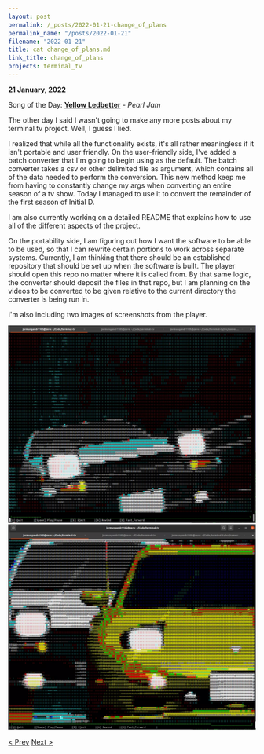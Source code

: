 ```yaml
---
layout: post
permalink: /_posts/2022-01-21-change_of_plans
permalink_name: "/posts/2022-01-21"
filename: "2022-01-21"
title: cat change_of_plans.md
link_title: change_of_plans
projects: terminal_tv
---
```

**21 January, 2022**

Song of the Day: [**Yellow Ledbetter**](https://youtu.be/iYtBMgLfqKQ) - *Pearl Jam*

The other day I said I wasn't going to make any more posts about my terminal tv project. Well, I guess I lied.

I realized that while all the functionality exists, it's all rather  meaningless if it isn't portable and user friendly. On the user-friendly side, I've added a batch converter that I'm going to begin using as the default. The batch converter takes a csv or other delimited file as argument, which contains all of the data needed to perform the conversion. This new method keep me from having to constantly change my args when converting an entire season of a tv show. Today I managed to use it to convert the remainder of the first season of Initial D.

I am also currently working on a detailed README that explains how to use all of the different aspects of the project.

On the portability side, I am figuring out how I want the software to be able to be used, so that I can rewrite certain portions to work across separate systems. Currently, I am thinking that there should be an established repository that should be set up when the software is built. The player should open this repo no matter where it is called from. By that same logic, the converter should deposit the files in that repo, but I am planning on the videos to be converted to be given relative to the current directory the converter is being run in.

I'm also including two images of screenshots from the player.

![test1](/assets/images/terminal_test1.webp)
![test2](/assets/images/terminal_test2.webp)

[< Prev](/_posts/2022-01-19-closing_remarks)    [Next >](/_posts/2022-01-22-v1-0-1)
